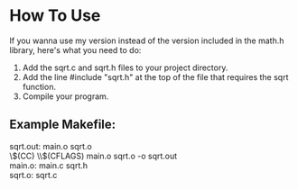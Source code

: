 # How To Use
If you wanna use my version instead of the version included in the math.h library, here's what you need to do:
1. Add the sqrt.c and sqrt.h files to your project directory.
2. Add the line #include "sqrt.h" at the top of the file that requires the sqrt function.
3. Compile your program.
## Example Makefile:
sqrt.out: main.o sqrt.o
<br>\\$(CC) \\$(CFLAGS) main.o sqrt.o -o sqrt.out
<br>main.o: main.c sqrt.h
<br>sqrt.o: sqrt.c
